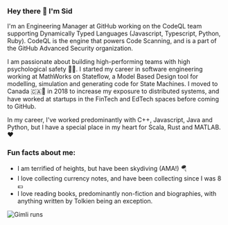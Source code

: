 ### Hey there 👋 I'm Sid

I'm an Engineering Manager at GitHub working on the CodeQL team supporting Dynamically Typed Languages (Javascript, Typescript, Python, Ruby). CodeQL is the engine that powers Code Scanning, and is a part of the GitHub Advanced Security organization.

I am passionate about building high-performing teams with high psychological safety 💪🧠. I started my career in software engineering working at MathWorks on Stateflow, a Model Based Design tool for modelling, simulation and generating code for State Machines. I moved to Canada 🇨🇦🍁 in 2018 to increase my exposure to distributed systems, and have worked at startups in the FinTech and EdTech spaces before coming to GitHub.

In my career, I've worked predominantly with C++, Javascript, Java and Python, but I have a special place in my heart for Scala, Rust and MATLAB. ❤️

### Fun facts about me:

- I am terrified of heights, but have been skydiving (AMA!) 🪂
- I love collecting currency notes, and have been collecting since I was 8 💷
- I love reading books, predominantly non-fiction and biographies, with anything written by Tolkien being an exception.

![Gimli runs](https://media.giphy.com/media/fwifUCVr4fmidbLptV/giphy-downsized.gif)
